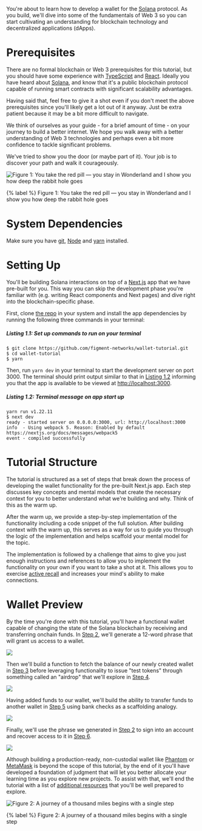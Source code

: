 You're about to learn how to develop a wallet for the [Solana](https://solana.com/) protocol. As you build, we'll dive into some of the fundamentals of Web 3 so you can start cultivating an understanding for blockchain technology and decentralized applications (dApps).

# Prerequisites

There are no formal blockchain or Web 3 prerequisites for this tutorial, but you should have some experience with [TypeScript](https://www.typescriptlang.org/) and [React](https://reactjs.org/). Ideally you have heard about [Solana](https://solana.com/), and know that it's a public blockchain protocol capable of running smart contracts with significant scalability advantages.

Having said that, feel free to give it a shot even if you don't meet the above prerequisites since you'll likely get a lot out of it anyway. Just be extra patient because it may be a bit more difficult to navigate.

We think of ourselves as your guide - for a brief amount of time - on your journey to build a better internet. We hope you walk away with a better understanding of Web 3 technologies and perhaps even a bit more confidence to tackle significant problems.

We've tried to show you the door (or maybe part of it). Your job is to discover your path and walk it courageously.

![Figure 1: You take the red pill — you stay in Wonderland and I show you how deep the rabbit hole goes](https://raw.githubusercontent.com/figment-networks/datahub-learn/solana-wallet/figment-learn/new-pathways/solana-wallet/public/cat.jpeg)

{% label %}
Figure 1: You take the red pill — you stay in Wonderland and I show you how deep the rabbit hole goes

# System Dependencies

Make sure you have [git](https://git-scm.com/book/en/v2/Getting-Started-Installing-Git), [Node](https://nodejs.org/en/) and [yarn](https://yarnpkg.com/getting-started/install) installed.

# Setting Up

You'll be building Solana interactions on top of a [Next.js](https://nextjs.org/) app that we have pre-built for you. This way you can skip the development phase you're familiar with (e.g. writing React components and Next pages) and dive right into the blockchain-specific phase.

First, clone [the repo](https://github.com/figment-networks/wallet-tutorial) in your system and install the app dependencies by running the following three commands in your terminal:

##### _Listing 1.1: Set up commands to run on your terminal_
```text
$ git clone https://github.com/figment-networks/wallet-tutorial.git
$ cd wallet-tutorial
$ yarn
```

Then, run `yarn dev` in your terminal to start the development server on port 3000. The terminal should print output similar to that in [Listing 1.2](#listing-12-terminal-message-on-app-start-up) informing you that the app is available to be viewed at [http://localhost:3000](http://localhost:3000).

##### _Listing 1.2: Terminal message on app start up_
```text
yarn run v1.22.11
$ next dev
ready - started server on 0.0.0.0:3000, url: http://localhost:3000
info  - Using webpack 5. Reason: Enabled by default https://nextjs.org/docs/messages/webpack5
event - compiled successfully
```

# Tutorial Structure

The tutorial is structured as a set of steps that break down the process of developing the wallet functionality for the pre-built Next.js app. Each step discusses key concepts and mental models that create the necessary context for you to better understand what we're building and why. Think of this as the warm up.

After the warm up, we provide a step-by-step implementation of the functionality including a code snippet of the full solution. After building context with the warm up, this serves as a way for us to guide you through the logic of the implementation and helps scaffold your mental model for the topic.

The implementation is followed by a challenge that aims to give you just enough instructions and references to allow you to implement the functionality on your own if you want to take a shot at it. This allows you to exercise [active recall](https://en.wikipedia.org/wiki/Active_recall) and increases your mind's ability to make connections.

# Wallet Preview

By the time you're done with this tutorial, you'll have a functional wallet capable of changing the state of the Solana blockchain by receiving and transferring onchain funds. In [Step 2](https://learn.figment.io/tutorials/solana-wallet-step-2), we'll generate a 12-word phrase that will grant us access to a wallet.

![](https://raw.githubusercontent.com/figment-networks/datahub-learn/solana-wallet/figment-learn/new-pathways/solana-wallet/public/create.png)

Then we'll build a function to fetch the balance of our newly created wallet in [Step 3](https://learn.figment.io/tutorials/solana-wallet-step-3) before leveraging functionality to issue "test tokens" through something called an "airdrop" that we'll explore in [Step 4](https://learn.figment.io/tutorials/solana-wallet-step-4).

![](https://raw.githubusercontent.com/figment-networks/datahub-learn/solana-wallet/figment-learn/new-pathways/solana-wallet/public/airdrop.png)

Having added funds to our wallet, we'll build the ability to transfer funds to another wallet in [Step 5](https://learn.figment.io/tutorials/solana-wallet-step-5) using bank checks as a scaffolding analogy.

![](https://raw.githubusercontent.com/figment-networks/datahub-learn/solana-wallet/figment-learn/new-pathways/solana-wallet/public/transfer.png)

Finally, we'll use the phrase we generated in [Step 2](https://learn.figment.io/tutorials/solana-wallet-step-2) to sign into an account and recover access to it in [Step 6](https://learn.figment.io/tutorials/solana-wallet-step-6).

![](https://raw.githubusercontent.com/figment-networks/datahub-learn/solana-wallet/figment-learn/new-pathways/solana-wallet/public/import.png)

Although building a production-ready, non-custodial wallet like [Phantom](https://phantom.app/) or [MetaMask](https://metamask.io/) is beyond the scope of this tutorial, by the end of it you'll have developed a foundation of judgment that will let you better allocate your learning time as you explore new projects. To assist with that, we'll end the tutorial with a list of [additional resources](#additional-resources) that you'll be well prepared to explore.

![Figure 2: A journey of a thousand miles begins with a single step](https://raw.githubusercontent.com/figment-networks/datahub-learn/solana-wallet/figment-learn/new-pathways/solana-wallet/public/journey.jpeg)

{% label %}
Figure 2: A journey of a thousand miles begins with a single step
